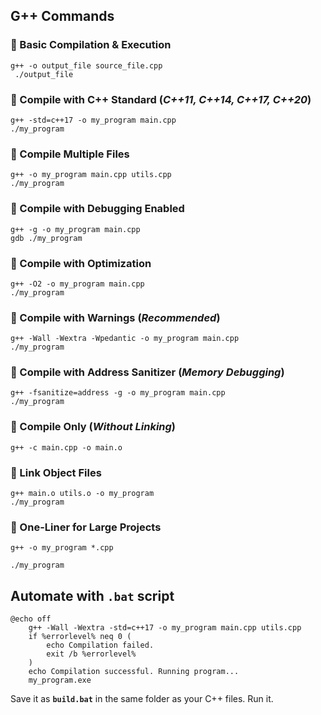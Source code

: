 ## G++ Commands
### 🔹 Basic Compilation & Execution

    g++ -o output_file source_file.cpp
     ./output_file


### 🔹 Compile with C++ Standard (*C++11, C++14, C++17, C++20*)

    g++ -std=c++17 -o my_program main.cpp
    ./my_program


### 🔹 Compile Multiple Files

    g++ -o my_program main.cpp utils.cpp
    ./my_program

### 🔹 Compile with Debugging Enabled

    g++ -g -o my_program main.cpp
    gdb ./my_program

### 🔹 Compile with Optimization

    g++ -O2 -o my_program main.cpp
    ./my_program

### 🔹 Compile with Warnings (*Recommended*)

    g++ -Wall -Wextra -Wpedantic -o my_program main.cpp
    ./my_program

### 🔹 Compile with Address Sanitizer (*Memory Debugging*)

    g++ -fsanitize=address -g -o my_program main.cpp
    ./my_program

### 🔹 Compile Only (*Without Linking*)

    g++ -c main.cpp -o main.o
### 🔹 Link Object Files

    g++ main.o utils.o -o my_program
    ./my_program
### 🔹 One-Liner for Large Projects

    g++ -o my_program *.cpp
    
    ./my_program


## Automate with **`.bat`** script

    @echo off
        g++ -Wall -Wextra -std=c++17 -o my_program main.cpp utils.cpp
        if %errorlevel% neq 0 (
            echo Compilation failed.
            exit /b %errorlevel%
        )
        echo Compilation successful. Running program...
        my_program.exe

Save it as **`build.bat`** in the same folder as your C++ files.
Run it.